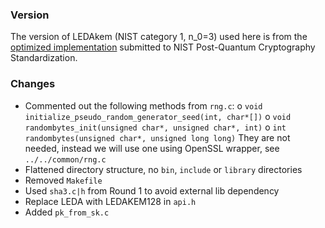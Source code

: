 ### Version

The version of LEDAkem (NIST category 1, n_0=3) used here is from the [optimized implementation](https://csrc.nist.gov/CSRC/media/Projects/Post-Quantum-Cryptography/documents/round-2/submissions/LEDAcrypt-Round2.zip) submitted to NIST Post-Quantum Cryptography Standardization.

### Changes

- Commented out the following methods from `rng.c`: 
  o `void initialize_pseudo_random_generator_seed(int, char*[])`
  o `void randombytes_init(unsigned char*, unsigned char*, int)`
  o `int randombytes(unsigned char*, unsigned long long)`
  They are not needed, instead we will use one using OpenSSL wrapper, see
  `../../common/rng.c`
- Flattened directory structure, no `bin`, `include` or `library` directories
- Removed `Makefile`
- Used `sha3.c|h` from Round 1 to avoid external lib dependency
- Replace LEDA with LEDAKEM128 in `api.h`
- Added `pk_from_sk.c`
